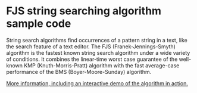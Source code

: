 # FJS string searching algorithm sample code

String search algorithms find occurrences of a pattern string in a text, like the search feature of a text editor. The FJS (Franek-Jennings-Smyth) algorithm is the fastest known string search algorithm under a wide variety of conditions. It combines the linear-time worst case guarantee of the well-known KMP (Knuth-Morris-Pratt) algorithm with the fast average-case performance of the BMS (Boyer-Moore-Sunday) algorithm.

[More information, including an interactive demo of the algorithm in action.](https://cgjennings.ca/articles/fjs.html)